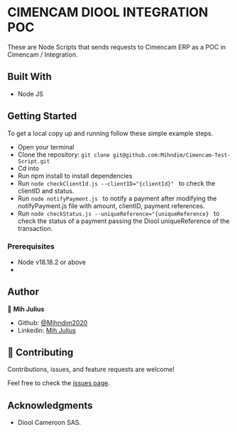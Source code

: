 # CIMENCAM DIOOL INTEGRATION POC
 These are Node Scripts that sends requests to Cimencam ERP as a POC in Cimencam / Integration. 

## Built With

- Node JS

## Getting Started

To get a local copy up and running follow these simple example steps.
- Open your terminal
- Clone the repository: `git clone git@github.com:Mihndim/Cimencam-Test-Script.git`
- Cd into 
- Run npm install to install dependencies
- Run `node checkClientId.js --clientID="{clientId}" ` to check the clientID and status.
- Run `node notifyPayment.js ` to notify a payment after modifying the notifyPayment.js file with amount, clientID, payment references.
- Run `node checkStatus.js --uniqueReference="{uniqueReference} ` to check the status of a payment passing the Diool uniqueReference of the transaction. 

### Prerequisites
- Node v18.18.2 or above
- 
## Author

👤 **Mih Julius**

- Github: [@Mihndim2020](https://github.com/Mihndim)
- Linkedin: [Mih Julius](https://www.linkedin.com/mih-julius)

## 🤝 Contributing

Contributions, issues, and feature requests are welcome!

Feel free to check the [issues page](https://github.com/Mihndim/Cimencam-Test-Script/issues).


## Acknowledgments

- Diool Cameroon SAS. 
